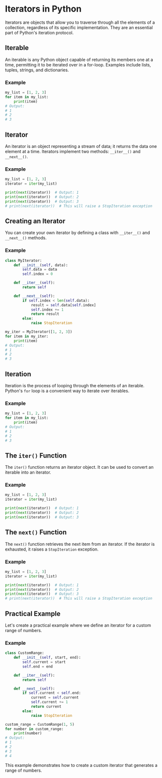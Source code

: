 # Iterators in Python

Iterators are objects that allow you to traverse through all the elements of a collection, regardless of its specific implementation. They are an essential part of Python's iteration protocol.

## Iterable

An iterable is any Python object capable of returning its members one at a time, permitting it to be iterated over in a for-loop. Examples include lists, tuples, strings, and dictionaries.

### Example
```python
my_list = [1, 2, 3]
for item in my_list:
    print(item)
# Output:
# 1
# 2
# 3
```

## Iterator

An iterator is an object representing a stream of data; it returns the data one element at a time. Iterators implement two methods: `__iter__()` and `__next__()`.

### Example
```python
my_list = [1, 2, 3]
iterator = iter(my_list)

print(next(iterator))  # Output: 1
print(next(iterator))  # Output: 2
print(next(iterator))  # Output: 3
# print(next(iterator))  # This will raise a StopIteration exception
```

## Creating an Iterator

You can create your own iterator by defining a class with `__iter__()` and `__next__()` methods.

### Example
```python
class MyIterator:
    def __init__(self, data):
        self.data = data
        self.index = 0

    def __iter__(self):
        return self

    def __next__(self):
        if self.index < len(self.data):
            result = self.data[self.index]
            self.index += 1
            return result
        else:
            raise StopIteration

my_iter = MyIterator([1, 2, 3])
for item in my_iter:
    print(item)
# Output:
# 1
# 2
# 3
```

## Iteration

Iteration is the process of looping through the elements of an iterable. Python's `for` loop is a convenient way to iterate over iterables.

### Example
```python
my_list = [1, 2, 3]
for item in my_list:
    print(item)
# Output:
# 1
# 2
# 3
```

## The `iter()` Function

The `iter()` function returns an iterator object. It can be used to convert an iterable into an iterator.

### Example
```python
my_list = [1, 2, 3]
iterator = iter(my_list)

print(next(iterator))  # Output: 1
print(next(iterator))  # Output: 2
print(next(iterator))  # Output: 3
```

## The `next()` Function

The `next()` function retrieves the next item from an iterator. If the iterator is exhausted, it raises a `StopIteration` exception.

### Example
```python
my_list = [1, 2, 3]
iterator = iter(my_list)

print(next(iterator))  # Output: 1
print(next(iterator))  # Output: 2
print(next(iterator))  # Output: 3
# print(next(iterator))  # This will raise a StopIteration exception
```

## Practical Example

Let's create a practical example where we define an iterator for a custom range of numbers.

### Example
```python
class CustomRange:
    def __init__(self, start, end):
        self.current = start
        self.end = end

    def __iter__(self):
        return self

    def __next__(self):
        if self.current < self.end:
            current = self.current
            self.current += 1
            return current
        else:
            raise StopIteration

custom_range = CustomRange(1, 5)
for number in custom_range:
    print(number)
# Output:
# 1
# 2
# 3
# 4
```

This example demonstrates how to create a custom iterator that generates a range of numbers.